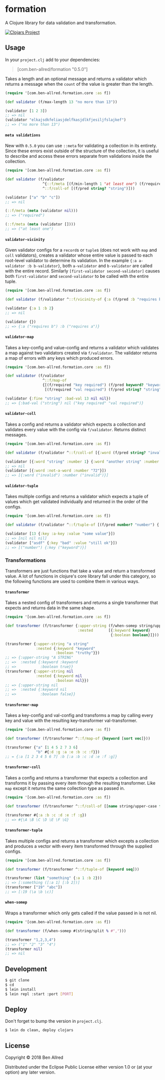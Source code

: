 # formation

A Clojure library for data validation and transformation.

[![Clojars Project](https://img.shields.io/clojars/v/com.ben-allred/formation.svg)](https://clojars.org/com.ben-allred/formation)

## Usage

In your `project.clj` add to your dependencies:

> [com.ben-allred/formation "0.5.0"]

Takes a length and an optional message and returns a validator which returns a message when
the `count` of the value is greater than the length.

```clojure
(require '[com.ben-allred.formation.core :as f])

(def validator (f/max-length 13 "no more than 13"))

(validator [1 2 3])
;; => nil
(validator "elkajsdkfeliasjdelfkasjdlkfjesiljfslajkef")
;; => ("no more than 13")
```

#### `meta validations`

New with `0.5.0` you can use `::meta` for validating a collection in its entirety. Since these errors
exist outside of the structure of the collection, it is useful to describe and access these errors
separate from validations inside the collection.

```clojure
(require '[com.ben-allred.formation.core :as f])

(def validator (f/validator
                 ^{::f/meta [(f/min-length 1 "at least one") (f/required "required")]}
                 ^::f/coll-of [(f/pred string? "string")]))

(validator ["a" "b" "c"])
;; => nil

(::f/meta (meta (validator nil)))
;; => ("required")

(::f/meta (meta (validator [])))
;; => ("at least one")
```

#### `validator-vicinity`

Given validator configs for a `record`s or `tuple`s (does not work with `map` and `coll` validators), creates
a validator whose entire value is passed to each root-level validator to determine its validation. In the
example `{:a a-validator :b b-validator}`, both `a-validator` and `b-validator` are called with the entire record.
Similarly `[first-validator second-validator]` causes both `first-validator` and `second-validator` to be called
with the entire tuple.

```clojure
(require '[com.ben-allred.formation.core :as f])

(def validator (f/validator ^::f/vicinity-of {:a (f/pred :b "requires b") :b (f/pred :a "requires a")}))

(validator {:a 1 :b 2}
;; => nil

(validator {})
;; => {:a ("requires b") :b ("requires a")}
```

#### `validator-map`

Takes a key-config and value-config and returns a validator which validates a map
against two validators created via `f/validator`. The validator returns a map
of errors with any keys which produced errors.

```clojure
(require '[com.ben-allred.formation.core :as f])

(def validator (f/validator
                 ^::f/map-of
                 {[(f/required "key required") (f/pred keyword? "keyword")]
                  [(f/required "val required") (f/pred string? "string")]}))

(validator {:fine "string" :bad-val 13 nil nil})
;; => {:bad-val ("string") nil ("key required" "val required")}
```

#### `validator-coll`

Takes a config and returns a validator which expects a collection and validates every
value with the config via `f/validator`. Returns distinct messages.

```clojure
(require '[com.ben-allred.formation.core :as f])

(def validator (f/validator ^::f/coll-of [{:word (f/pred string? "invalid") :number (f/pred number? "invalid")}]))

(validator [{:word "string" :number 1} {:word "another string" :number -17.8}])
;; => nil
(validator [{:word :not-a-word :number "72"}])
;; => [{:word ("invalid") :number ("invalid")}]
```

#### `validator-tuple`

Takes multiple configs and returns a validator which expects a tuple of values which get
validated individually and returned in the order of the configs.

```clojure
(require '[com.ben-allred.formation.core :as f])

(def validator (f/validator ^::f/tuple-of [(f/pred number? "number") {:key (f/pred keyword? "keyword") :value (f/pred string? "invalid")}]))

(validator [13 {:key :a-key :value "some value"}])
;; => [nil nil nil]
(validator ["asdf" {:key "bad" :value "still ok"}])
;; => [("number") {:key ("keyword")}]
```

### Transformations

Transformers are just functions that take a value and return a transformed value. A lot
of functions in clojure's core library fall under this category, so the following functions
are used to combine them in various ways.

#### `transformer`

Takes a nested config of transformers and returns a single transformer that expects and
returns data in the same shape.

```clojure
(require '[com.ben-allred.formation.core :as f])

(def transformer (f/transformer {:upper-string (f/when-somep string/upper-case)
                                 :nested       [{:keyword keyword}
                                                {:boolean boolean}]}))

(transformer {:upper-string "a string"
              :nested {:keyword "keyword"
                       :boolean "truthy"}})
;; => {:upper-string "A STRING"
;; =>  :nested {:keyword :keyword
;; =>           :boolean true}}
(transformer {:upper-string nil
              :nested {:keyword nil
                       :boolean nil}})
;; => {:upper-string nil
;; =>  :nested {:keyword nil
;; =>           :boolean false}}
```

#### `transformer-map`

Takes a key-config and val-config and transforms a map by calling every key and value with
the resulting key-transformer val-transformer.

```clojure
(require '[com.ben-allred.formation.core :as f])

(def transformer (f/transformer ^::f/map-of {keyword [sort vec]}))

(transformer {"a" [1 4 5 2 7 3 6]
              "b" #{:d :g :a :e :b :c :f}})
;; = {:a [1 2 3 4 5 6 7] :b [:a :b :c :d :e :f :g]}
```

#### `transformer-coll`

Takes a config and returns a transformer that expects a collection and transforms it by passing
every item through the resulting transformer. Like `map` except it returns the same collection
type as passed in. 

```clojure
(require '[com.ben-allred.formation.core :as f])

(def transformer (f/transformer ^::f/coll-of [[name string/upper-case first]]))

(transformer #{:a :b :c :d :e :f :g})
;; => #{\A \B \C \D \E \F \G}
```

#### `transformer-tuple`

Takes multiple configs and returns a transformer which excepts a collection and produces a vector
with every item transformed through the supplied configs.

```clojure
(require '[com.ben-allred.formation.core :as f])

(def transformer (f/transformer ^::f/tuple-of [keyword seq]))

(transformer (list "something" {:a 1 :b 2}))
;; => [:something ([:a 1] [:b 2])]
(transformer ["19" "abc"])
;; => [:19 (\a \b \c)]
```

#### `when-somep`

Wraps a transformer which only gets called if the value passed in is not nil.

```clojure
(require '[com.ben-allred.formation.core :as f])

(def transformer (f/when-somep #(string/split % #",")))

(transformer "1,2,3,4")
;; => ("1" "2" "3" "4")
(transformer nil)
;; => nil
```

## Development

```bash
$ git clone
$ cd
$ lein install
$ lein repl :start :port [PORT]
```

## Deploy

Don't forget to bump the version in `project.clj`.

```bash
$ lein do clean, deploy clojars
```

## License

Copyright © 2018 Ben Allred

Distributed under the Eclipse Public License either version 1.0 or (at
your option) any later version.
